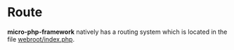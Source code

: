 # Route

**micro-php-framework** natively has a routing system which is located in the file [webroot/index.php](../webroot/index.php).
